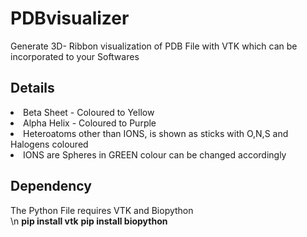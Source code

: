 # PDBvisualizer
Generate 3D- Ribbon visualization of PDB File with VTK which can be incorporated to your Softwares 

## Details
<li>Beta Sheet - Coloured to Yellow</li>
<li>Alpha Helix - Coloured to Purple</li>
<li>Heteroatoms other than IONS, is shown as sticks with O,N,S and Halogens coloured</li>
<li>IONS are Spheres in GREEN colour can be changed accordingly</li>

## Dependency
The Python File requires VTK and Biopython <br>\n
<b>pip install vtk</b>
<b>pip install biopython</b>
